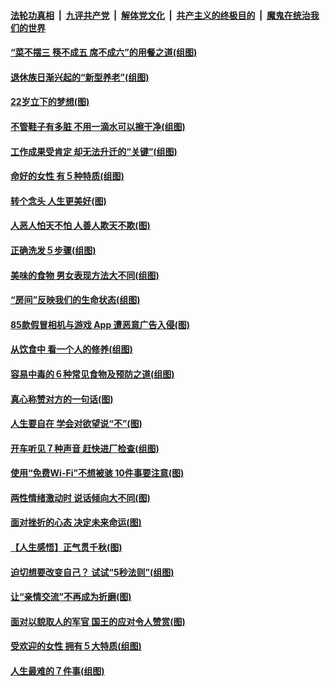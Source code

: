 ####  [法轮功真相](../../../../basic/blob/master/README.md?t=08201726) &nbsp;|&nbsp; [九评共产党](../../../../9ping.md/blob/master/README.md?t=08201726) &nbsp;|&nbsp; [解体党文化](../../../../jtdwh.md/blob/master/README.md?t=08201726)  &nbsp;|&nbsp; [共产主义的终极目的](../../../../gczydzjmd.md/blob/master/README.md?t=08201726) &nbsp;|&nbsp; [魔鬼在统治我们的世界](../../../../mgztzwmdsj.md/blob/master/README.md?t=08201726) 

#### [“菜不摆三 筷不成五 席不成六”的用餐之道(组图)](../pages/p8/904364.md?t=08201726) 

#### [退休族日渐兴起的“新型养老”(组图)](../pages/p8/904025.md?t=08201726) 

#### [22岁立下的梦想(图)](../pages/p8/904247.md?t=08201726) 

#### [不管鞋子有多脏 不用一滴水可以擦干净(组图)](../pages/p8/903833.md?t=08201726) 

#### [工作成果受肯定 却无法升迁的“关键”(组图)](../pages/p8/904239.md?t=08201726) 

#### [命好的女性 有５种特质(组图)](../pages/p8/904008.md?t=08201726) 

#### [转个念头 人生更美好(图)](../pages/p8/903829.md?t=08201726) 

#### [人恶人怕天不怕 人善人欺天不欺(图)](../pages/p8/903708.md?t=08201726) 

#### [正确洗发５步骤(组图)](../pages/p8/904066.md?t=08201726) 

#### [美味的食物 男女表现方法大不同(组图)](../pages/p8/904038.md?t=08201726) 

#### [“房间”反映我们的生命状态(组图)](../pages/p8/903625.md?t=08201726) 

#### [85款假冒相机与游戏 App 遭恶意广告入侵(图)](../pages/p8/904001.md?t=08201726) 

#### [从饮食中 看一个人的修养(组图)](../pages/p8/904020.md?t=08201726) 

#### [容易中毒的６种常见食物及预防之道(组图)](../pages/p8/904019.md?t=08201726) 

#### [真心称赞对方的一句话(图)](../pages/p8/903899.md?t=08201726) 

#### [人生要自在 学会对欲望说“不”(图)](../pages/p8/903822.md?t=08201726) 

#### [开车听见７种声音 赶快进厂检查(组图)](../pages/p8/903792.md?t=08201726) 

#### [使用“免费Wi-Fi”不想被骇 10件事要注意(图)](../pages/p8/903693.md?t=08201726) 

#### [两性情绪激动时 说话倾向大不同(图)](../pages/p8/903896.md?t=08201726) 

#### [面对挫折的心态 决定未来命运(图)](../pages/p8/903615.md?t=08201726) 

#### [【人生感悟】正气贯千秋(图)](../pages/p8/903658.md?t=08201726) 

#### [迫切想要改变自己？ 试试“5秒法则”(组图)](../pages/p8/903788.md?t=08201726) 

#### [让“亲情交流”不再成为折磨(图)](../pages/p8/903787.md?t=08201726) 

#### [面对以貌取人的军官 国王的应对令人赞赏(图)](../pages/p8/903601.md?t=08201726) 

#### [受欢迎的女性 拥有５大特质(组图)](../pages/p8/903664.md?t=08201726) 

#### [人生最难的７件事(组图)](../pages/p8/903690.md?t=08201726) 

